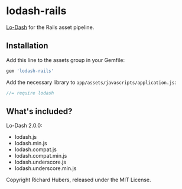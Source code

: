# lodash-rails

[Lo-Dash](http://lodash.com/) for the Rails asset pipeline.

## Installation

Add this line to the assets group in your Gemfile:

```ruby
gem 'lodash-rails'
```

Add the necessary library to `app/assets/javascripts/application.js`:

```js
//= require lodash
```

## What's included?

Lo-Dash 2.0.0:

* lodash.js
* lodash.min.js
* lodash.compat.js
* lodash.compat.min.js
* lodash.underscore.js
* lodash.underscore.min.js

Copyright Richard Hubers, released under the MIT License.
